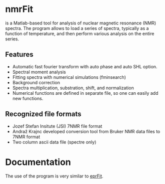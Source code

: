 # nmrFit
is a Matlab-based tool for analysis of nuclear magnetic resonance (NMR) spectra. The program allows to load a series of spectra, typically as a function of temperature, and then perform various analysis on the entire series.

## Features
- Automatic fast fourier transform with auto phase and auto SHL option.
- Spectral moment analysis
- Fitting spectra with numerical simulations (fminsearch)
- Background correction
- Spectra multiplication, substration, shift, and normalization
- Numerical functions are defined in separate file, so one can easily add new functions.

## Recognized file formats
- Jozef Stefan Insitute (JSI) 7NMR file format
- Andraž Krajnc developed conversion tool from Bruker NMR data files to 7NMR format
- Two column ascii data file (spectre only)

# Documentation
The use of the program is very similar to [eprFit](https://github.com/apotocnik/eprFit).
